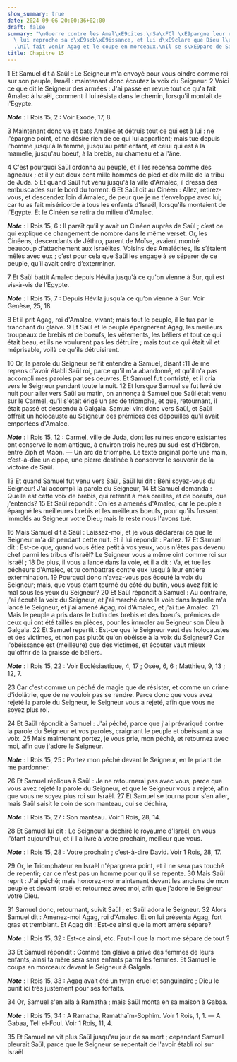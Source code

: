 ```yaml
---
show_summary: true
date: 2024-09-06 20:00:36+02:00
draft: false
summary: "\nGuerre contre les Amal\xE9cites.\nSa\xFCl \xE9pargne leur roi.\nSamuel\
  \ lui reproche sa d\xE9sob\xE9issance, et lui d\xE9clare que Dieu l\u2019a rejet\xE9\
  .\nIl fait venir Agag et le coupe en morceaux.\nIl se s\xE9pare de Sa\xFCl.\n"
title: Chapitre 15
---
```





1 Et Samuel dit à Saül : Le Seigneur m'a envoyé pour vous oindre comme roi sur son peuple, Israël : maintenant donc écoutez la voix du Seigneur. 2 Voici ce que dit le Seigneur des armées : J'ai passé en revue tout ce qu'a fait Amalec à Israël, comment il lui résista dans le chemin, lorsqu'il montait de l'Egypte.

***Note*** :  I Rois 15, 2 : Voir Exode, 17, 8.

3 Maintenant donc va et bats Amalec et détruis tout ce qui est à lui : ne l'épargne point, et ne désire rien de ce qui lui appartient; mais tue depuis l'homme jusqu'à la femme, jusqu'au petit enfant, et celui qui est à la mamelle, jusqu'au boeuf, à la brebis, au chameau et à l'âne.


4 C'est pourquoi Saül ordonna au peuple, et il les recensa comme des agneaux ; et il y eut deux cent mille hommes de pied et dix mille de la tribu de Juda. 5 Et quand Saül fut venu jusqu'à la ville d'Amalec, il dressa des embuscades sur le bord du torrent. 6 Et Saül dit au Cinéen : Allez, retirez-vous, et descendez loin d'Amalec, de peur que je ne t'enveloppe avec lui; car tu as fait miséricorde à tous les enfants d'Israël, lorsqu'ils montaient de l'Egypte. Et le Cinéen se retira du milieu d'Amalec.

***Note*** :  I Rois 15, 6 : Il paraît qu’il y avait un Cinéen auprès de Saül ; c’est ce qui explique ce changement de nombre dans le même verset. Or, les Cinéens, descendants de Jéthro, parent de Moïse, avaient montré beaucoup d’attachement aux Israélites. Voisins des Amalécites, ils s’étaient mêlés avec eux ; c’est pour cela que Saül les engage à se séparer de ce peuple, qu’il avait ordre d’exterminer.


7 Et Saül battit Amalec depuis Hévila jusqu'à ce qu'on vienne à Sur, qui est vis-à-vis de l'Egypte.

***Note*** :  I Rois 15, 7 : Depuis Hévila jusqu’à ce qu’on vienne à Sur. Voir Genèse, 25, 18.

8 Et il prit Agag, roi d'Amalec, vivant; mais tout le peuple, il le tua par le tranchant du glaive. 9 Et Saül et le peuple épargnèrent Agag, les meilleurs troupeaux de brebis et de boeufs, les vêtements, les béliers et tout ce qui était beau, et ils ne voulurent pas les détruire ; mais tout ce qui était vil et méprisable, voilà ce qu'ils détruisirent.


10 Or, la parole du Seigneur se fit entendre à Samuel, disant :11 Je me repens d'avoir établi Saül roi, parce qu'il m'a abandonné, et qu'il n'a pas accompli mes paroles par ses oeuvres. Et Samuel fut contristé, et il cria vers le Seigneur pendant toute la nuit. 12 Et lorsque Samuel se fut levé de nuit pour aller vers Saül au matin, on annonça à Samuel que Saül était venu sur le Carmel, qu'il s'était érigé un arc de triomphe, et que, retournant, il était passé et descendu à Galgala. Samuel vint donc vers Saül, et Saül offrait un holocauste au Seigneur des prémices des dépouilles qu'il avait emportées d'Amalec.

***Note*** :  I Rois 15, 12 : Carmel, ville de Juda, dont les ruines encore existantes ont conservé le nom antique, à environ trois heures au sud-est d’Hébron, entre Ziph et Maon. ― Un arc de triomphe. Le texte original porte une main, c’est-à-dire un cippe, une pierre destinée à conserver le souvenir de la victoire de Saül.

13 Et quand Samuel fut venu vers Saül, Saül lui dit : Béni soyez-vous du Seigneur! J'ai accompli la parole du Seigneur, 14 Et Samuel demanda : Quelle est cette voix de brebis, qui retentit à mes oreilles, et de boeufs, que j'entends? 15 Et Saül répondit : On les a amenés d'Amalec; car le peuple a épargné les meilleures brebis et les meilleurs boeufs, pour qu'ils fussent immolés au Seigneur votre Dieu; mais le reste nous l'avons tué.


16 Mais Samuel dit à Saül : Laissez-moi, et je vous déclarerai ce que le Seigneur m'a dit pendant cette nuit. Et il lui répondit : Parlez. 17 Et Samuel dit : Est-ce que, quand vous étiez petit à vos yeux, vous n'êtes pas devenu chef parmi les tribus d'Israël? Le Seigneur vous a même oint comme roi sur Israël ; 18 De plus, il vous a lancé dans la voie, et il a dit : Va, et tue les pécheurs d'Amalec, et tu combattras contre eux jusqu'à leur entière extermination. 19 Pourquoi donc n'avez-vous pas écouté la voix du Seigneur; mais, que vous étant tourné du côté du butin, vous avez fait le mal sous les yeux du Seigneur? 20 Et Saül répondit à Samuel : Au contraire, j'ai écouté la voix du Seigneur, et j'ai marché dans la voie dans laquelle m'a lancé le Seigneur, et j'ai amené Agag, roi d'Amalec, et j'ai tué Amalec. 21 Mais le peuple a pris dans le butin des brebis et des boeufs, prémices de ceux qui ont été taillés en pièces, pour les immoler au Seigneur son Dieu à Galgala. 22 Et Samuel repartit : Est-ce que le Seigneur
veut des holocaustes et des victimes, et non pas plutôt qu'on obéisse à la voix du Seigneur? Car l'obéissance est (meilleure) que des victimes, et écouter vaut mieux qu'offrir de la graisse de béliers.

***Note*** :  I Rois 15, 22 : Voir Ecclésiastique, 4, 17 ; Osée, 6, 6 ; Matthieu, 9, 13 ; 12, 7.


23 Car c'est comme un péché de magie que de résister, et comme un crime d'idolâtrie, que de ne vouloir pas se rendre. Parce donc que vous avez rejeté la parole du Seigneur, le Seigneur vous a rejeté, afin que vous ne soyez plus roi.


24 Et Saül répondit à Samuel : J'ai péché, parce que j'ai prévariqué contre la parole du Seigneur et vos paroles, craignant le peuple et obéissant à sa voix. 25 Mais maintenant portez, je vous prie, mon péché, et retournez avec moi, afin que j'adore le Seigneur.

***Note*** :  I Rois 15, 25 : Portez mon péché devant le Seigneur, en le priant de me pardonner.

26 Et Samuel répliqua à Saül : Je ne retournerai pas avec vous, parce que vous avez rejeté la parole du Seigneur, et que le Seigneur vous a rejeté, afin que vous ne soyez plus roi sur Israël. 27 Et Samuel se tourna pour s'en aller, mais Saül saisit le coin de son manteau, qui se déchira,

***Note*** :  I Rois 15, 27 : Son manteau. Voir 1 Rois, 28, 14.

28 Et Samuel lui dit : Le Seigneur a déchiré le royaume d'Israël, en vous l'ôtant aujourd'hui, et il l'a livré à votre prochain, meilleur que vous.

***Note*** :  I Rois 15, 28 : Votre prochain ; c’est-à-dire David. Voir 1 Rois, 28, 17.

29 Or, le Triomphateur en Israël n'épargnera point, et il ne sera pas touché de repentir; car ce n'est pas un homme pour qu'il se repente. 30 Mais Saül reprit : J'ai péché; mais honorez-moi maintenant devant les anciens de mon peuple et devant Israël et retournez avec moi, afin que j'adore le Seigneur votre Dieu.


31 Samuel donc, retournant, suivit Saül ; et Saül adora le Seigneur. 32 Alors Samuel dit : Amenez-moi Agag, roi d'Amalec. Et on lui présenta Agag, fort gras et tremblant. Et Agag dit : Est-ce ainsi que la mort amère sépare?

***Note*** :  I Rois 15, 32 : Est-ce ainsi, etc. Faut-il que la mort me sépare de tout ?

33 Et Samuel répondit : Comme ton glaive a privé des femmes de leurs enfants, ainsi ta mère sera sans enfants parmi les femmes. Et Samuel le coupa en morceaux devant le Seigneur à Galgala.

***Note*** :  I Rois 15, 33 : Agag avait été un tyran cruel et sanguinaire ; Dieu le punit ici très justement pour ses forfaits.


34 Or, Samuel s'en alla à Ramatha ; mais Saül monta en sa maison à Gabaa.

***Note*** :  I Rois 15, 34 : A Ramatha, Ramathaïm-Sophim. Voir 1 Rois, 1, 1. ― A Gabaa, Tell el-Foul. Voir 1 Rois, 11, 4.

35 Et Samuel ne vit plus Saül jusqu'au jour de sa mort ; cependant Samuel pleurait Saül, parce que le Seigneur se repentait de l'avoir établi roi sur Israël

